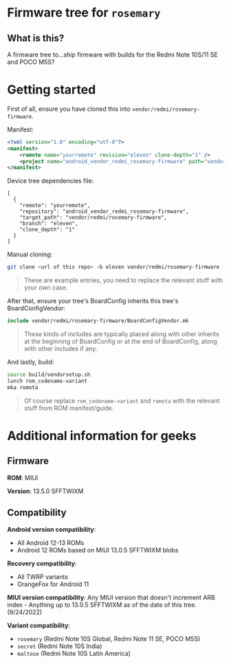 # Firmware tree for `rosemary`

## What is this?

A firmware tree to...ship firmware with builds for the
Redmi Note 10S/11 SE and POCO M5S?

# Getting started

First of all, ensure you have cloned this into
`vendor/redmi/rosemary-firmware`.

Manifest:

```xml
<?xml version="1.0" encoding="utf-8"?>
<manifest>
    <remote name="yourremote" revision="eleven" clone-depth="1" />
    <project name="android_vendor_redmi_rosemary-firmware" path="vendor/redmi/rosemary-firmware" remote="yourremote" />
</manifest>
```

Device tree dependencies file:

```
[
  {
    "remote": "yourremote",
    "repository": "android_vendor_redmi_rosemary-firmware",
    "target_path": "vendor/redmi/rosemary-firmware",
    "branch": "eleven",
    "clone_depth": "1"
  }
]
```

Manual cloning:

```bash
git clone <url of this repo> -b eleven vendor/redmi/rosemary-firmware --depth=1 --no-tags --single-branch
```

> These are example entries, you need to replace the relevant stuff
> with your own case.

After that, ensure your tree's BoardConfig inherits this tree's BoardConfigVendor:

```makefile
include vendor/redmi/rosemary-firmware/BoardConfigVendor.mk
```

> These kinds of includes are typically placed along with other
> inherits at the beginning of BoardConfig or at the end of
> BoardConfig, along with other includes if any.

And lastly, build:

```bash
source build/vendorsetup.sh
lunch rom_codename-variant
mka romota
```

> Of course replace `rom_codename-variant` and `romota` with the
> relevant stuff from ROM manifest/guide.

# Additional information for geeks

## Firmware

**ROM**: MIUI

**Version**: 13.5.0 SFFTWIXM

## Compatibility

**Android version compatibility**:
* All Android 12-13 ROMs
* Android 12 ROMs based on MIUI 13.0.5 SFFTWIXM blobs

**Recovery compatibility**:
* All TWRP variants
* OrangeFox for Android 11

**MIUI version compatibility**: Any MIUI version that doesn't increment
ARB index - Anything up to 13.0.5 SFFTWIXM as of the date of this tree.
(9/24/2022)

**Variant compatibility**:
* `rosemary` (Redmi Note 10S Global, Redmi Note 11 SE, POCO M5S)
* `secret` (Redmi Note 10S India)
* `maltose` (Redmi Note 10S Latin America)
